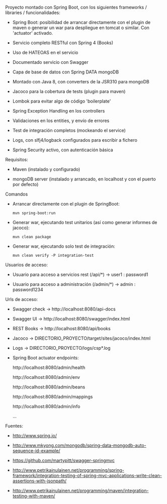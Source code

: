 Proyecto montado con Spring Boot, con los siguientes frameworks / libraries / funcionalidades:

 - Spring Boot: posibilidad de arrancar directamente con el plugin de maven o generar un war para despliegue en 
 tomcat o similar. Con 'actuator' activado.

 - Servicio completo RESTful con Spring 4 (Books)

 - Uso de HATEOAS en el servicio

 - Documentado servicio con Swagger

 - Capa de base de datos con Spring DATA mongoDB

 - Montado con Java 8, con converters de la JSR310 para mongoDB

 - Jacoco para la cobertura de tests (plugin para maven)

 - Lombok para evitar algo de código 'boilerplate'

 - Spring Exception Handling en los controllers
 
 - Validaciones en los entities, y envío de errores
 
 - Test de integración completos (mockeando el service)

 - Logs, con slfj4/logback configurados para escribir a fichero

 - Spring Security activo, con autenticación básica



Requisitos:

 - Maven (instalado y configurado)

 - mongoDB server (instalado y arrancado, en localhost y con el puerto por defecto)


Comandos

 - Arrancar directamente con el plugin de SpringBoot:
 
    ```
    mvn spring-boot:run
    ```
  
  
 - Generar war, ejecutando test unitarios (así como generar informes de jacoco):
 
    ```
    mvn clean package
    ```


 - Generar war, ejecutando solo test de integración:
 
    ```
    mvn clean verify -P integration-test
    ```

Usuarios de acceso:

 - Usuario para acceso a servicios rest (/api/*)    -> user1 : password1

 - Usuario para acceso a administración (/admin/*)  -> admin : password1234


Urls de acceso:

 - Swagger check -> http://localhost:8080/api-docs

 - Swagger UI    -> http://localhost:8080/swagger/index.html

 - REST Books    -> http://localhost:8080/api/books

 - Jacoco        -> DIRECTORIO_PROYECTO/target/sites/jacoco/index.html

 - Logs          -> DIRECTORIO_PROYECTO/logs/csp*.log

 - Spring Boot actuator endpoints:

     http://localhost:8080/admin/health

     http://localhost:8080/admin/env

     http://localhost:8080/admin/beans

     http://localhost:8080/admin/mappings

     http://localhost:8080/admin/info

     ...

Fuentes:

 - http://www.spring.io/

 - http://www.mkyong.com/mongodb/spring-data-mongodb-auto-sequence-id-example/
 
 - https://github.com/martypitt/swagger-springmvc
 
 - http://www.petrikainulainen.net/programming/spring-framework/integration-testing-of-spring-mvc-applications-write-clean-assertions-with-jsonpath/
 
 - http://www.petrikainulainen.net/programming/maven/integration-testing-with-maven/
 